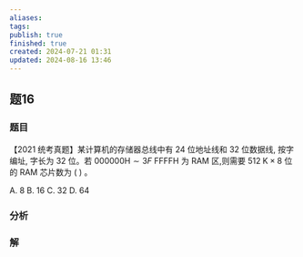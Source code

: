 ```yaml
---
aliases: 
tags: 
publish: true
finished: true
created: 2024-07-21 01:31
updated: 2024-08-16 13:46
---
```

## 题16
### 题目
【2021 统考真题】某计算机的存储器总线中有 24 位地址线和 32 位数据线, 按字编址, 字长为 32 位。若 ${000000}\mathrm{H} \sim {3F}$ FFFFH 为 RAM 区,则需要 ${512}\mathrm{\;K} \times 8$ 位的 RAM 芯片数为 ( ) 。

A. 8 B. 16 C. 32 D. 64
### 分析

### 解